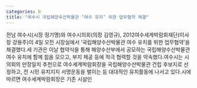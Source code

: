 ```yaml
---
categories: b
title: "여수시 국립해양수산박물관 ‘여수 유치’ 위한 업무협약 체결"
---
```

전남 여수시(시장 정기명)와 여수시의회(의장 김영규), 2012여수세계박람회재단(이사장 강용주)이 4일 오전 시장실에서 ‘국립해양수산박물관 여수 유치를 위한 업무협약’을 체결했다.세 기관은 이날 협약식을 통해 해양수산부에서 공모하는 국립해양수산박물관 여수 유치에 함께 힘을 모으고, 부지 제공 등에 적극 협력할 것을 약속했다.여수시는 시의회의 만장일치 추천으로 여수세계박람회장을 국립해양수산박물관 건립 후보지로 선정하고, 전 시민 유치지지 서명운동을 벌이는 등 대대적인 유치활동에 나서고 있다.시에 따르면 여수세계박람회장은 기존 시설인